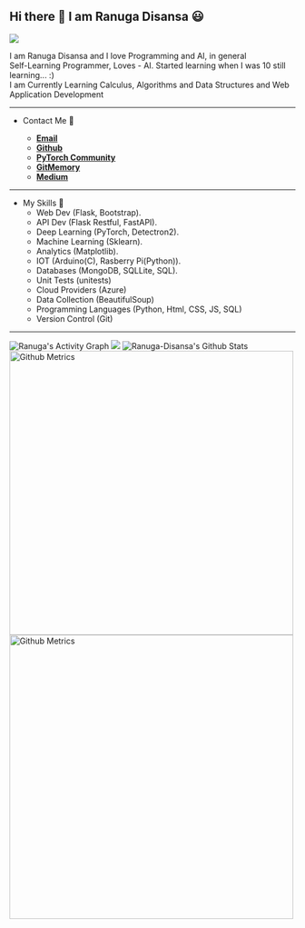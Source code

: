 ## Hi there 👋 I am Ranuga Disansa 😃

![](https://komarev.com/ghpvc/?username=Programmer-RD-AI&color=gray)

I am Ranuga Disansa and I love Programming and AI, in general
<br>
Self-Learning Programmer, Loves - AI. Started learning when I was 10 still learning... :)
<br>
I am Currently Learning Calculus, Algorithms and Data Structures and Web Application Development
<hr>

- Contact Me 💬
  
  - [**Email**](go2ranuga@gmail.com)
  - [**Github**](https://github.com/Programmer-RD-AI)
  - [**PyTorch Community**](https://discuss.pytorch.org/u/programmer-rd-ai/summary)
  - [**GitMemory**](https://githubmemory.com/@Programmer-RD-AI)
  - [**Medium**](https://medium.com/@Programmer-RD-AI)
  
<hr>

- My Skills 💼 
  - Web Dev (Flask, Bootstrap).
  - API Dev (Flask Restful, FastAPI).
  - Deep Learning (PyTorch, Detectron2).
  - Machine Learning (Sklearn).
  - Analytics (Matplotlib).
  - IOT (Arduino(C), Rasberry Pi(Python)).
  - Databases (MongoDB, SQLLite, SQL).
  - Unit Tests (unitests)
  - Cloud Providers (Azure)
  - Data Collection (BeautifulSoup)
  - Programming Languages (Python, Html, CSS, JS, SQL)
  - Version Control (Git)
  

<hr>
<img alt="Ranuga's Activity Graph" src="https://activity-graph.herokuapp.com/graph?username=Programmer-RD-AI&bg_color=0D1117&color=eca15b&line=eca15b" />
<img src="https://github-readme-stats.vercel.app/api/top-langs/?username=Programmer-RD-AI" />
<img src="https://github-readme-stats.vercel.app/api?username=Programmer-RD-AI&show_icons=true&hide_border=false" alt="Ranuga-Disansa's Github Stats">
<img width="500" src="https://metrics.lecoq.io/Programmer-RD-AI" alt="Github Metrics">         
<img width="500" src="http://github-readme-streak-stats.herokuapp.com?user=Programmer-RD-AI&theme=dark&date_format=M%20j%5B%2C%20Y%5D" alt="Github Metrics">
